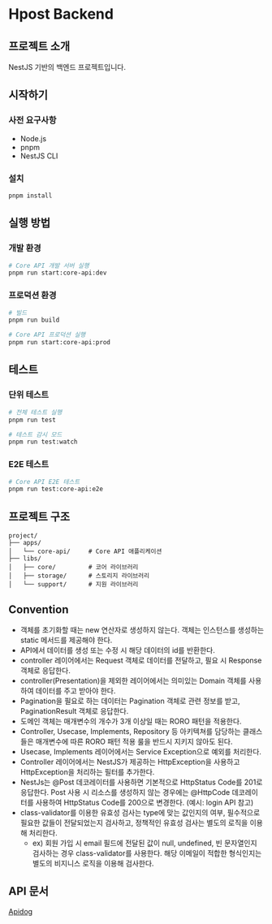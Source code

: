 # Hpost Backend

## 프로젝트 소개

NestJS 기반의 백엔드 프로젝트입니다.

## 시작하기

### 사전 요구사항

- Node.js
- pnpm
- NestJS CLI

### 설치

```bash
pnpm install
```

## 실행 방법

### 개발 환경

```bash
# Core API 개발 서버 실행
pnpm run start:core-api:dev
```

### 프로덕션 환경

```bash
# 빌드
pnpm run build

# Core API 프로덕션 실행
pnpm run start:core-api:prod
```

## 테스트

### 단위 테스트

```bash
# 전체 테스트 실행
pnpm run test

# 테스트 감시 모드
pnpm run test:watch
```

### E2E 테스트

```bash
# Core API E2E 테스트
pnpm run test:core-api:e2e
```

## 프로젝트 구조

```
project/
├── apps/
│   └── core-api/     # Core API 애플리케이션
├── libs/
│   ├── core/         # 코어 라이브러리
│   ├── storage/      # 스토리지 라이브러리
│   └── support/      # 지원 라이브러리
```

## Convention

- 객체를 초기화할 때는 new 연산자로 생성하지 않는다. 객체는 인스턴스를 생성하는 static 메서드를 제공해야 한다.
- API에서 데이터를 생성 또는 수정 시 해당 데이터의 id를 반환한다.
- controller 레이어에서는 Request 객체로 데이터를 전달하고, 필요 시 Response 객체로 응답한다.
- controller(Presentation)을 제외한 레이어에서는 의미있는 Domain 객체를 사용하여 데이터를 주고 받아야 한다.
- Pagination을 필요로 하는 데이터는 Pagination 객체로 관련 정보를 받고, PaginationResult 객체로 응답한다.
- 도메인 객체는 매개변수의 개수가 3개 이상일 때는 RORO 패턴을 적용한다.
- Controller, Usecase, Implements, Repository 등 아키텍쳐를 담당하는 클래스들은 매개변수에 따른 RORO 패턴 적용 룰을 반드시 지키지 않아도 된다.
- Usecase, Implements 레이어에서는 Service Exception으로 예외를 처리한다.
- Controller 레이어에서는 NestJS가 제공하는 HttpException을 사용하고 HttpException을 처리하는 필터를 추가한다.
- NestJs는 @Post 데코레이터를 사용하면 기본적으로 HttpStatus Code를 201로 응답한다. Post 사용 시 리소스를 생성하지 않는 경우에는 @HttpCode 데코레이터를 사용하여 HttpStatus Code를 200으로 변경한다. (예시: login API 참고)
- class-validator를 이용한 유효성 검사는 type에 맞는 값인지의 여부, 필수적으로 필요한 값들이 전달되었는지 검사하고, 정책적인 유효성 검사는 별도의 로직을 이용해 처리한다.
  - ex) 회원 가입 시 email 필드에 전달된 값이 null, undefined, 빈 문자열인지 검사하는 경우 class-validator를 사용한다. 해당 이메일이 적합한 형식인지는 별도의 비지니스 로직을 이용해 검사한다.

## API 문서

[Apidog](3xxfyj1gi8.apidog.io)

